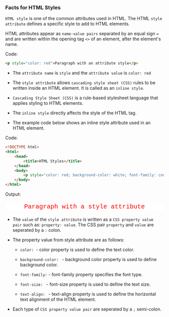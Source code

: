 ### Facts for HTML Styles

 `HTML style` is one of the common attributes used in HTML. The HTML `style attribute` defines a specific style to add to HTML elements.

HTML attributes appear as `name-value pairs` separated by an equal sign `=` and are written within the opening tag `<>` of an element, after the element's name.

Code:
```html
<p style="color: red">Paragraph with an attribute style</p>

```
- The `attribute name` is `style` and the `attribute value` is `color: red`

- The `style attribute` allows `cascading style sheet (CSS)` rules to be written inside an HTML element. It is called as an `inline style`. 

- `Cascading Style Sheet (CSS)` is a rule-based stylesheet language that applies styling to HTML elements. 

- The `inline style` directly affects the style of the HTML tag. 

- The example code below shows an inline style attribute used in an HTML element.

Code:
```html
<!DOCTYPE html>
<html>
    <head>
        <title>HTML Styles</title>
    </head>
    <body>
        <p style="color: red; background-color: white; font-family: courier; text-align: center; font-size: 20px">Paragraph with a style attribute</p>
    </body>
</html>

```
Output:
<!DOCTYPE html>
<html>
    <head>
        <title>HTML Styles</title>
    </head>
    <body>
        <p style="color: red; background-color: white; font-family: courier; text-align: center; font-size: 20px">Paragraph with a style attribute</p>
    </body>
</html>

- The `value` of the `style attribute` is written as a `CSS property value pair` such as: `property: value`. The CSS pair `property` and `value` are seperated by a `:` colon. 

- The property value from style attribute are as follows:

    - `color: `- color property is used to define the text color.

    - `background-color: ` - background color property is used to define background color.

    - ` font-family: ` - font-family property specifies the font type.
    
    - `font-size: ` - font-size property is used to define the text size.

    - `text-align: ` - text-align property is used to define the horizontal text alignment of the HTML element.

- Each type of `CSS property value pair` are seperated by a `;` semi-colon.

     

   